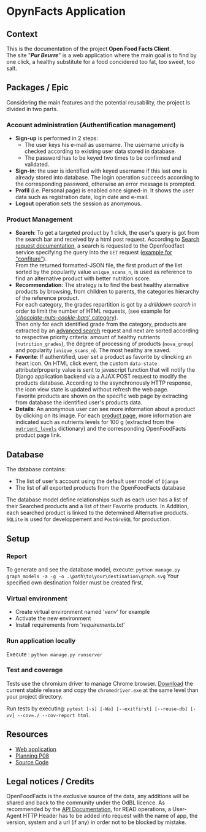 # OpynFacts Application

## Context

This is the documentation of the project __Open Food Facts Client__.  
The site "___Pur Beurre___" is a web application where the main goal is to find by one click, a healthy substitute for a food concidered too fat, too sweet, too salt.

## Packages / Epic

Considering the main features and the potential reusability, the project is divided in two parts.

### Account administration (Authentification management)

* __Sign-up__ is performed in 2 steps:
  * The user keys his e-mail as username. The username unicity is checked according to existing user data stored in database.
  * The password has to be keyed two times to be confirmed and validated.
* __Sign-in__: the user is identified with keyed username if this last one is already stored into database. The login operation succeeds according to the corresponding password, otherwise an error message is prompted.
* __Profil__ (i.e. Personal page) is enabled once signed-in. It shows the user data such as registration date, login date and e-mail.
* __Logout__ operation sets the session as anonymous.

### Product Management

* __Search__: To get a targeted product by 1 click, the user's query is got from the search bar and received by a html post request.
According to [Search request documentation](https://documenter.getpostman.com/view/8470508/SVtN3Wzy?version=latest#58efae40-73c3-4907-9a88-785faff6ffb1), a search is requested to the Openfoodfact service specifying the query into the ```GET``` request ([example for "confiture"](https://world.openfoodfacts.org/cgi/search.pl?search_terms=confiture&search_simple=1&action=process&json=true&sort_by=unique_scans)).  
From the returned formatted-JSON file, the first product of the list sorted by the popularity value ```unique_scans_n```, is used as reference to find an alternative product with better nutrition score.
* __Recommendation__: The strategy is to find the best healthy aternative products by browsing, from children to parents, the categories hierarchy of the reference product.  
For each category, the grades repartition is got by a _drilldown search_ in order to limit the number of HTML requests, (see example for ['_chocolate-nuts-cookie-bars_' category](https://fr-en.openfoodfacts.org/category/en:chocolate-nuts-cookie-bars/nutrition-grades)).  
Then only for each identified grade from the category, products are extracted by an [advanced search](https://fr-en.openfoodfacts.org/cgi/search.pl?action=process&page=1&page_size=1000&sort_by=unique_scans&json=true&tagtype_0=categories&tag_contains_0=contains&tag_0=en%3Achocolate-nuts-cookie-bars&tagtype_1=nutrition_grades&tag_contains_1=contains&tag_1=d) request and next are sorted according to respective priority criteria: amount of healthy nutrients (```nutrition_grades```), the degree of processing of products (```nova_group```) and popularity (```unique_scans_n```). The most healthy are saved.
* __Favorite__: If authentified, user set a product as favorite by clincking an heart icon.
On HTML click event, the custom ```data-state``` attribute/property value is sent to javascript function that will notify the Django application backend via a AJAX POST request to modify the products database.
According to the asynchronously HTTP response, the icon view state is updated without refresh the web page.  
Favorite products are shown on the specific web page by extracting from database the identified user's products data.
* __Details__: An anonymous user can see more information about a product by clicking on its image. For each [product page](https://myuka.herokuapp.com/product/3017620422003/result/3017620422003/nutella), more information are indicated such as nutrients levels for 100 g (extracted from the [```nutrient_levels```](https://world.openfoodfacts.org/api/v0/product/3017620422003.json) dictionary) and the corresponding OpenFoodFacts product page link.

## Database

The database contains:

* The list of user's account using the default user model of ```Django```
* The list of all exported products from the OpenFoodFacts database

The database model define relationships such as each user has a list of their Searched products and a list of their Favorite products. In Addition, each searched product is linked to the determined Alternative products.   
```SQLite``` is used for developpement and ```PostGreSQL``` for production.

## Setup

### Report

To generate and see the database model, execute: ```python manage.py graph_models -a -g -o .\path\to\your\destination\graph.svg```
Your specified own destination folder must be created first.

### Virtual environment

* Create virtual environment named '_venv_' for example
* Activate the new environment
* Install requirements from '_requirements.txt_'

### Run application locally

Execute : ```python manage.py runserver```

### Test and coverage

Tests use the chromium driver to manage Chrome browser.
[Download](https://chromedriver.chromium.org) the current stable release and copy the ```chromedriver.exe``` at the same level than your project directory.

Run tests by executing: ```pytest [-s] [-Wa] [--exitfirst] [--reuse-db] [-vv] --cov=./ --cov-report html```.

## Resources

* [Web application](https://myuka.herokuapp.com)
* [Planning P08](https://www.pivotaltracker.com/n/projects/2436156)
* [Source Code](https://github.com/MikodeSan/OpynFacts/tree/py08)

## Legal notices / Credits

OpenFoodFacts is the exclusive source of the data, any additions will be shared and back to the community under the OdBL licence.
As recommended by the [API Documentation](https://documenter.getpostman.com/view/8470508/SVtN3Wzy?version=latest#4a0c27c3-3abc-42c4-bf97-63f4e4108294), for READ operations, a User-Agent HTTP Header has to be added into request with the name of app, the version, system and a url (if any) in order not to be blocked by mistake.
